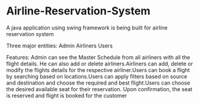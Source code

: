 # Airline-Reservation-System

A java application using swing framework is being built for airline reservation system

Three major entities:
Admin
Airliners
Users

Features:
Admin can see the Master Schedule from all airliners with all the flight details. He can also add or delete airliners.Airliners can add, delete or modify the flights details for the respective airliner.Users can book a flight by searching based on locations.Users can apply filters based on source and destination and choose the required and best flight.Users can choose the desired available seat for their reservation. Upon confirmation, the seat is reserved and flight is booked for the customer
